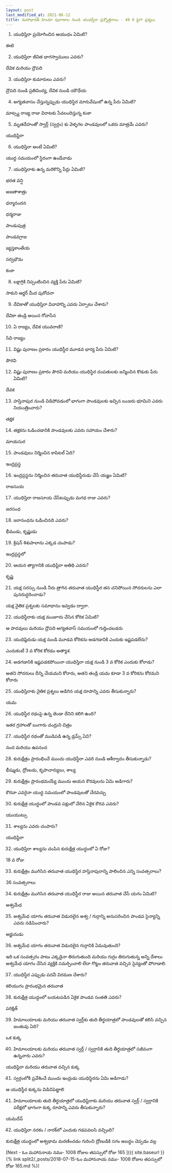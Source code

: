 ```yaml
---
layout: post
last_modified_at: 2021-06-12
title: మహాభారత్ హిందూ పురాణాల నుండి యుధిస్తీరా ప్రశ్నోత్తరాలు - 40 కి పైగా ప్రశ్నలు
---
```


1) యుధిస్తిరా ప్రయోగించిన ఆయుధం ఏమిటి?

ఈటె

2) యుధిస్తిరా జీవిత భాగస్వాములు ఎవరు?

దేవిక మరియు ద్రౌపది

3) యుధిస్తిరా కుమారులు ఎవరు?

ద్రౌపది నుండి ప్రతివింద్య, దేవిక నుండి యౌధేయ

 
4) అగ్యతవాసం చేస్తున్నప్పుడు యుధిస్థిర మారువేషంలో ఉన్న పేరు ఏమిటి?

మాట్స్య రాజ్య రాజు విరాటకు సేవలందిస్తున్న కంకా

5) మృతదేహంతో స్వార్గ్ (స్వర్గం) కు వెళ్ళగల పాండవులలో ఒకరు మాత్రమే ఎవరు?

యుధిస్టిరా

6) యుధిస్తిరా అంటే ఏమిటి?

యుద్ధ సమయంలో స్థిరంగా ఉండేవాడు

7) యుధిస్తిరాకు ఉన్న మరికొన్ని పేర్లు ఏమిటి?

భరత వన్షి

అజతాశాత్రు

ధర్మానందన

ధర్మరాజు

పాండుపుత్ర

పాండవగ్రాజ

జ్యస్తకాంతేయ

సర్వభౌమ

కంకా

8) లక్షాగ్రికి నిప్పంటించిన వ్యక్తి పేరు ఏమిటి?

సాకుని ఆర్డర్ మీద పురోచనా

9) దేవికాతో యుధిస్తిరా వివాహాన్ని ఎవరు ఏర్పాటు చేశారు?

దేవికా తండ్రి అయిన గోవాసేన

10) ఏ రాజ్యం, దేవిక యువరాణి?

సివి రాజ్యం

11) విష్ణు పురాణం ప్రకారం యుధిస్థీర మూడవ భార్య పేరు ఏమిటి?

పౌరవి

12) విష్ణు పురాణం ప్రకారం పౌరవి మరియు యుధిస్థిర దంపతులకు జన్మించిన కొడుకు పేరు ఏమిటి?

దేవక

13) హస్తినాపుర నుండి విడిపోవడంలో భాగంగా పాండవులకు ఇచ్చిన బంజరు భూమిని ఎవరు నియంత్రించారు?

తక్షక

14) తక్షకను ఓడించడానికి పాండవులకు ఎవరు సహాయం చేశారు?

మాయసుర

15) పాండవులు నిర్మించిన కాపిటల్ ఏది?

ఇంద్రప్రస్థ

16) ఇంద్రప్రస్థను నిర్మించిన తరువాత యుధిస్థీరుడు చేసే యజ్ఞం ఏమిటి?

రాజసుయ

17) యుధిస్తిరా రాజసూయ చేసేటప్పుడు మగధ రాజు ఎవరు?

జరసంధ

18) జరాసంధను ఓడించినది ఎవరు?

భీముడు, కృష్ణుడు

19) క్రిషన్ శిశుపాలాను ఎక్కడ చంపాడు?

ఇంద్రప్రస్థలో

20) ఆయన త్యాగానికి యుధిస్టిరా అతిథి ఎవరు?

కృష్ణ

21) యక్ష సరస్సు నుండి నీరు త్రాగిన తరువాత యుధిస్థీర తన చనిపోయిన సోదరులను ఎలా పునరుద్ధరించాడు?

యక్ష నైతిక ప్రశ్నలకు సమాధానం ఇవ్వడం ద్వారా.

22) యుధిస్థీరాకు యక్ష మంజూరు చేసిన కోరిక ఏమిటి?

ఆ పాదవులు మరియు ద్రౌపది అగ్యతవాస్ సమయంలో గుర్తించబడరు
 
23) యుధిష్ఠిరుడు యక్ష నుండి మూడవ కోరికను అడగడానికి ఎందుకు ఇష్టపడలేదు?

ఎందుకంటే 3 వ కోరిక కోరడం అత్యాశ.

24) అడగడానికి ఇష్టపడకపోయినా యుధిస్తిరా యక్ష నుండి 3 వ కోరిక ఎందుకు కోరాడు?

అతని సోదరులు దీన్ని చేయమని కోరారు, అతని తండ్రి యమ కూడా 3 వ కోరికను కోరమని కోరారు

25) యుధిస్తిరాకు నైతిక ప్రశ్నలు అడిగిన యక్ష రూపాన్ని ఎవరు తీసుకున్నారు?

యమ

26) యుధిస్థీర రథంపై ఉన్న జెండా దేనిని కలిగి ఉంది?

ఇతర గ్రహాలతో బంగారు చంద్రుని చిత్రం

27) యుధిస్థీర రథంతో ముడిపడి ఉన్న డ్రమ్స్ ఏవి?

నంద మరియు ఉపనంద

28) కురుక్షేత్రం ప్రారంభించే ముందు యుధిస్థీరా ఎవరి నుండి ఆశీర్వాదం తీసుకున్నాడు?

భీష్ముడు, ద్రోణుడు, కృపాచార్యులు, శాల్య

29) కురుక్షేత్రం ప్రారంభమయ్యే ముందు ఆయన కౌరవులను ఏమి అడిగారు?

కౌరవా ఎవరైనా యుద్ధ సమయంలో పాండవులతో చేరవచ్చు

30) కురుక్షేత్ర యుద్ధంలో పాండవ పక్షంలో చేరిన ఏకైక కౌరవ ఎవరు?

యుయుట్సు

31) శాల్యను ఎవరు చంపారు?

యుధిస్టిరా

32) యుధిస్తిరా శాల్యను చంపిన కురుక్షేత్ర యుద్ధంలో ఏ రోజు?

18 వ రోజు

33) కురుక్షేత్రం ముగిసిన తరువాత యుధిస్థిర హస్తినాపురాన్ని పాలించిన ఎన్ని సంవత్సరాలు?

36 సంవత్సరాలు

34) కురుక్షేత్రం ముగిసిన తరువాత యుధిస్థీర రాజు అయిన తరువాత చేసే యగం ఏమిటి?

అశ్వమేధ

35) అశ్వమేధ యాగం తరువాత విడుదలైన అశ్వ / గుర్రాన్ని అనుసరించిన పాండవ సైన్యాన్ని ఎవరు నడిపించారు?

అర్జునుడు

36) అశ్వమేధ యాగం తరువాత విడుదలైన గుర్రానికి ఏమవుతుంది?

ఇది ఒక సంవత్సరం పాటు ఎక్కడైనా తిరుగుతుంది మరియు గుర్రం తిరుగుతున్న అన్ని దేశాలు అశ్వమేధ యాగం చేసిన వ్యక్తికి సమర్పించాలి లేదా గొట్టం తరువాత వచ్చిన సైన్యంతో పోరాడాలి.

37) యుధిస్థీర ఎప్పుడు పదవీ విరమణ చేశారు?

కలియుగం ప్రారంభమైన తరువాత

38) కురుక్షేత్ర యుద్ధంలో బయటపడిన ఏకైక పాండవ సంతతి ఎవరు?

పరిక్షిత్

39) హిమాలయాలకు మరియు తరువాత స్వర్గ్‌కు తుది తీర్థయాత్రలో పాండవులతో కలిసి వచ్చిన జంతువు ఏది?

ఒక కుక్క

40) హిమాలయాలకు మరియు తరువాత స్వర్గ్ / స్వర్గానికి తుది తీర్థయాత్రలో సజీవంగా ఉన్నవారు ఎవరు?

యుధిస్టిరా మరియు తరువాత వచ్చిన కుక్క

41) స్వర్గంలోకి ప్రవేశించే ముందు ఇంద్రుడు యుధిస్థిరను ఏమి అడిగాడు?

ఆ యుధిస్థీర కుక్కను విడిచిపెట్టాలి

41) హిమాలయాలకు తుది తీర్థయాత్రలో యుధిస్టిరాకు మరియు తరువాత స్వర్గ్ / స్వర్గానికి పరీక్షలో భాగంగా కుక్క రూపాన్ని ఎవరు తీసుకున్నారు?

యమదేవ్

42) యుధిస్తిరా నరకం / నారక్‌లో ఎందుకు గడపవలసి వచ్చింది?

కురుక్షేత్ర యుద్ధంలో అశ్వథామ మరణించడం గురించి ద్రోణుడికి సగం అబద్ధం చెప్పడం వల్ల

[Next - ఓం మహాననాయ నమః- 1008 రోజుల తపస్సులో రోజు 165 ]({{ site.baseurl }}{% link  split2/_posts/2018-07-15-ఓం మహాననాయ నమః- 1008 రోజుల తపస్సులో రోజు 165.md %})
